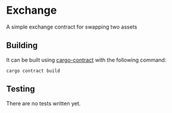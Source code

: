 # Exchange

A simple exchange contract for swapping two assets

## Building
It can be built using [cargo-contract](https://github.com/paritytech/cargo-contract) with the following command:
```
cargo contract build
```

## Testing

There are no tests written yet.
